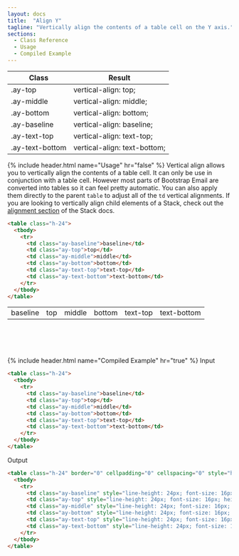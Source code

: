 ```yaml
---
layout: docs
title:  "Align Y"
tagline: "Vertically align the contents of a table cell on the Y axis."
sections:
  - Class Reference
  - Usage
  - Compiled Example
---
```

<a class="anchor" name="class-reference"></a>
<div class="table-utilities">
  <table class="table">
    <thead>
      <tr>
        <th>Class</th>
        <th>Result</th>
      </tr>
    </thead>
    <tbody>
      <tr><td class="class">.ay-top</td><td class="css">vertical-align: top;</td></tr>
      <tr><td class="class">.ay-middle</td><td class="css">vertical-align: middle;</td></tr>
      <tr><td class="class">.ay-bottom</td><td class="css">vertical-align: bottom;</td></tr>
      <tr><td class="class">.ay-baseline</td><td class="css">vertical-align: baseline;</td></tr>
      <tr><td class="class">.ay-text-top</td><td class="css">vertical-align: text-top;</td></tr>
      <tr><td class="class">.ay-text-bottom</td><td class="css">vertical-align: text-bottom;</td></tr>
    </tbody>
  </table>
</div>

{% include header.html name="Usage" hr="false" %}
Vertical align allows you to vertically align the contents of a table cell. It can only be use in conjunction with a table cell. However most parts of Bootstrap Email are converted into tables so it can feel pretty automatic. You can also apply them directly to the parent `table` to adjust all of the `td` vertical alignments. If you are looking to vertically align child elements of a Stack, check out the [alignment section](/docs/stack#alignment) of the Stack docs.
```html
<table class="h-24">
  <tbody>
    <tr>
      <td class="ay-baseline">baseline</td>
      <td class="ay-top">top</td>
      <td class="ay-middle">middle</td>
      <td class="ay-bottom">bottom</td>
      <td class="ay-text-top">text-top</td>
      <td class="ay-text-bottom">text-bottom</td>
    </tr>
  </tbody>
</table>
```

<table style="height: 96px;">
  <tbody>
    <tr>
      <td class="align-baseline">baseline</td>
      <td class="align-top">top</td>
      <td class="align-middle">middle</td>
      <td class="align-bottom">bottom</td>
      <td class="align-text-top">text-top</td>
      <td class="align-text-bottom">text-bottom</td>
    </tr>
  </tbody>
</table>


{% include header.html name="Compiled Example" hr="true" %}
<span class="badge rounded-pill badge-input">Input</span>
```html
<table class="h-24">
  <tbody>
    <tr>
      <td class="ay-baseline">baseline</td>
      <td class="ay-top">top</td>
      <td class="ay-middle">middle</td>
      <td class="ay-bottom">bottom</td>
      <td class="ay-text-top">text-top</td>
      <td class="ay-text-bottom">text-bottom</td>
    </tr>
  </tbody>
</table>
```

<span class="badge rounded-pill badge-output">Output</span>
```html
<table class="h-24" border="0" cellpadding="0" cellspacing="0" style="height: 96px;" height="96">
  <tbody>
    <tr>
      <td class="ay-baseline" style="line-height: 24px; font-size: 16px; height: 96px; margin: 0;" align="left" valign="baseline" height="96">baseline</td>
      <td class="ay-top" style="line-height: 24px; font-size: 16px; height: 96px; margin: 0;" align="left" valign="top" height="96">top</td>
      <td class="ay-middle" style="line-height: 24px; font-size: 16px; height: 96px; margin: 0;" align="left" valign="middle" height="96">middle</td>
      <td class="ay-bottom" style="line-height: 24px; font-size: 16px; height: 96px; margin: 0;" align="left" valign="bottom" height="96">bottom</td>
      <td class="ay-text-top" style="line-height: 24px; font-size: 16px; height: 96px; margin: 0;" align="left" valign="text-top" height="96">text-top</td>
      <td class="ay-text-bottom" style="line-height: 24px; font-size: 16px; height: 96px; margin: 0;" align="left" valign="text-bottom" height="96">text-bottom</td>
    </tr>
  </tbody>
</table>
```

